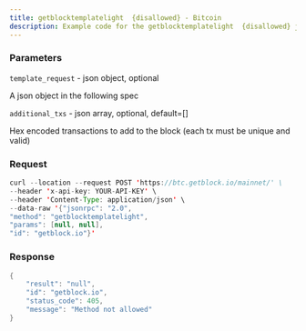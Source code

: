 ```yaml
---
title: getblocktemplatelight  {disallowed} - Bitcoin
description: Example code for the getblocktemplatelight  {disallowed} json-rpc method. Сomplete guide on how to use getblocktemplatelight  {disallowed} json-rpc in GetBlock.io Web3 documentation.
---
```


### Parameters


`template_request` - json object, optional

A json object in the following spec

`additional_txs` - json array, optional, default=\[\]

Hex encoded transactions to add to the block (each tx must be unique and
valid)

### Request

``` java
curl --location --request POST 'https://btc.getblock.io/mainnet/' \
--header 'x-api-key: YOUR-API-KEY' \
--header 'Content-Type: application/json' \
--data-raw '{"jsonrpc": "2.0",
"method": "getblocktemplatelight",
"params": [null, null],
"id": "getblock.io"}'
```

###  Response

``` java
{
    "result": "null",
    "id": "getblock.io",
    "status_code": 405,
    "message": "Method not allowed"
}
```

